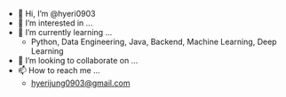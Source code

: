 - 👋 Hi, I’m @hyeri0903
- 👀 I’m interested in ...
- 🌱 I’m currently learning ...
  - Python, Data Engineering, Java, Backend, Machine Learning, Deep Learning
- 💞️ I’m looking to collaborate on ...
- 📫 How to reach me ...
  - hyerijung0903@gmail.com

<!---
hyeri0903/hyeri0903 is a ✨ special ✨ repository because its `README.md` (this file) appears on your GitHub profile.
You can click the Preview link to take a look at your changes.
--->
